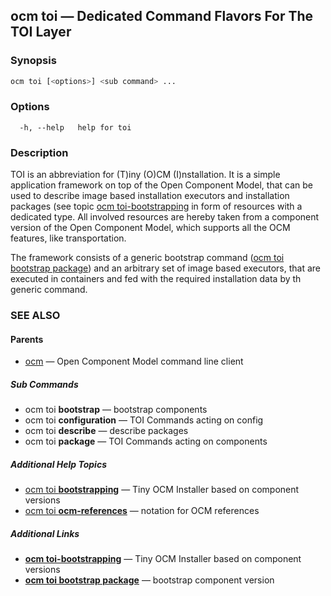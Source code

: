 ## ocm toi &mdash; Dedicated Command Flavors For The TOI Layer

### Synopsis

```bash
ocm toi [<options>] <sub command> ...
```

### Options

```
  -h, --help   help for toi
```

### Description

TOI is an abbreviation for (T)iny (O)CM (I)nstallation. It is a simple
application framework on top of the Open Component Model, that can
be used to describe image based installation executors and installation
packages (see topic [ocm toi-bootstrapping](ocm_toi-bootstrapping.md) in form of resources
with a dedicated type. All involved resources are hereby taken from a component
version of the Open Component Model, which supports all the OCM features, like
transportation.

The framework consists of a generic bootstrap command
([ocm toi bootstrap package](ocm_toi_bootstrap_package.md)) and an arbitrary set of image
based executors, that are executed in containers and fed with the required
installation data by th generic command.

### SEE ALSO

#### Parents

* [ocm](ocm.md)	 &mdash; Open Component Model command line client


##### Sub Commands

* ocm toi <b>bootstrap</b>	 &mdash; bootstrap components
* ocm toi <b>configuration</b>	 &mdash; TOI Commands acting on config
* ocm toi <b>describe</b>	 &mdash; describe packages
* ocm toi <b>package</b>	 &mdash; TOI Commands acting on components



##### Additional Help Topics

* [ocm toi <b>bootstrapping</b>](ocm_toi_bootstrapping.md)	 &mdash; Tiny OCM Installer based on component versions
* [ocm toi <b>ocm-references</b>](ocm_toi_ocm-references.md)	 &mdash; notation for OCM references


##### Additional Links

* [<b>ocm toi-bootstrapping</b>](ocm_toi-bootstrapping.md)	 &mdash; Tiny OCM Installer based on component versions
* [<b>ocm toi bootstrap package</b>](ocm_toi_bootstrap_package.md)	 &mdash; bootstrap component version

